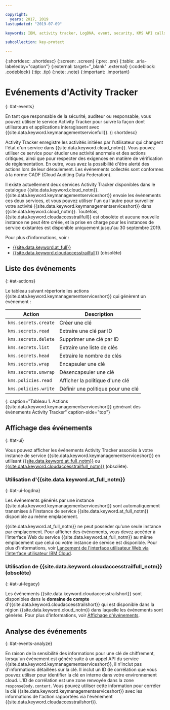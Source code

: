 ```yaml
---

copyright:
  years: 2017, 2019
lastupdated: "2019-07-09"

keywords: IBM, activity tracker, LogDNA, event, security, KMS API calls, monitor KMS events

subcollection: key-protect

---
```


{:shortdesc: .shortdesc}
{:screen: .screen}
{:pre: .pre}
{:table: .aria-labeledby="caption"}
{:external: target="_blank" .external}
{:codeblock: .codeblock}
{:tip: .tip}
{:note: .note}
{:important: .important}

<!-- Include your AT events file in the Reference nav group in your toc file. -->

<!-- Make sure that the AT events file has the H1 ID set to: {: #at_events} -->

# Evénements d'Activity Tracker
{: #at-events}

En tant que responsable de la sécurité, auditeur ou responsable, vous pouvez utiliser le service Activity Tracker pour suivre la façon dont utilisateurs et applications interagissent avec {{site.data.keyword.keymanagementservicefull}}.
{: shortdesc}

<!-- There are multiple scenarios depending on which version of Activity Tracker is enabled in your service. Choose the scenario that best suits your service, and delete the other ones.--> 

<!-- Scenario 3. Add if your service is AT-enabled for IBM Cloud Activity Tracker with LogDNA and also for IBM Cloud Activity Tracker  -->

Activity Tracker enregistre les activités initiées par l'utilisateur qui changent l'état d'un service dans {{site.data.keyword.cloud_notm}}. Vous pouvez utiliser ce service pour étudier une activité anormale et des actions critiques, ainsi que pour respecter des exigences en matière de vérification de réglementation. En outre, vous avez la possibilité d'être alerté des actions lors de leur déroulement. Les événements collectés sont conformes à la norme CADF (Cloud Auditing Data Federation). 

Il existe actuellement deux services Activity Tracker disponibles dans le catalogue {{site.data.keyword.cloud_notm}}. {{site.data.keyword.keymanagementserviceshort}} envoie les événements ces deux services, et vous pouvez utiliser l'un ou l'autre pour surveiller votre activité {{site.data.keyword.keymanagementserviceshort}} dans {{site.data.keyword.cloud_notm}}. Toutefois, {{site.data.keyword.cloudaccesstrailfull}} est obsolète et aucune nouvelle instance ne peut être créée, et la prise en charge pour les instances de service existantes est disponible uniquement jusqu'au 30 septembre 2019.

Pour plus d'informations, voir :
* [{{site.data.keyword.at_full}}](/docs/services/Activity-Tracker-with-LogDNA?topic=logdnaat-getting-started#getting-started)
* [{{site.data.keyword.cloudaccesstrailfull}}](/docs/services/cloud-activity-tracker?topic=cloud-activity-tracker-getting-started) (obsolète)

<!-- If you have multiple events that might not be related, you can create different sections to group them. -->

## Liste des événements
{: #at-actions}

Le tableau suivant répertorie les actions {{site.data.keyword.keymanagementserviceshort}} qui génèrent un événement :

| Action                   | Description                 |
| ------------------------ | --------------------------- |
| `kms.secrets.create`     | Créer une clé                |
| `kms.secrets.read`       | Extraire une clé par ID        |
| `kms.secrets.delete`     | Supprimer une clé par ID          |
| `kms.secrets.list`       | Extraire une liste de clés     |
| `kms.secrets.head`       | Extraire le nombre de clés |
| `kms.secrets.wrap`       | Encapsuler une clé                  |
| `kms.secrets.unwrap`     | Désencapsuler une clé                |
| `kms.policies.read`      | Afficher la politique d'une clé     |
| `kms.policies.write`     | Définir une politique pour une clé      |
{: caption="Tableau 1. Actions {{site.data.keyword.keymanagementserviceshort}} générant des événements Activity Tracker" caption-side="top"}

## Affichage des événements
{: #at-ui}

Vous pouvez afficher les événements Activity Tracker associés à votre instance de service {{site.data.keyword.keymanagementserviceshort}} en utilisant [{{site.data.keyword.at_full_notm}}](/docs/services/Activity-Tracker-with-LogDNA?topic=logdnaat-getting-started#getting-started) ou [{{site.data.keyword.cloudaccesstrailfull_notm}}](/docs/services/cloud-activity-tracker?topic=cloud-activity-tracker-getting-started) (obsolète).

<!-- As in the previous section, there are multiple scenarios depending on which version of Activity Tracker is enabled in your service. Choose the scenario that best suits your service, and delete the other ones. --> 

<!-- Scenario 3: If your service is AT-enabled for IBM Cloud Activity Tracker with LogDNA and also for IBM Cloud Activity Tracker, add the information that is relevant from scenario 1 and scenario 2. -->

<!-- Option 2: Location based service: A location-based service generates events in the same location where the service instance is provisioned. For example, Certificate Manager. -->

### Utilisation d'{{site.data.keyword.at_full_notm}}
{: #at-ui-logdna}

Les événements générés par une instance {{site.data.keyword.keymanagementserviceshort}} sont automatiquement transmises à l'instance de service {{site.data.keyword.at_full_notm}} disponible au même emplacement.  

{{site.data.keyword.at_full_notm}} ne peut posséder qu'une seule instance par emplacement. Pour afficher des événements, vous devez accéder à l'interface Web du service {{site.data.keyword.at_full_notm}} au même emplacement que celui où votre instance de service est disponible. Pour plus d'informations, voir [Lancement de l'interface utilisateur Web via l'interface utilisateur IBM Cloud](/docs/services/Activity-Tracker-with-LogDNA?topic=logdnaat-launch#launch_step2).

<!-- Option 2: Add the following sentence if your service sends events to the account domain. -->

### Utilisation de {{site.data.keyword.cloudaccesstrailfull_notm}} (obsolète)
{: #at-ui-legacy}

Les événements {{site.data.keyword.cloudaccesstrailshort}} sont disponibles dans le **domaine de compte** d'{{site.data.keyword.cloudaccesstrailshort}} qui est disponible dans la région {{site.data.keyword.cloud_notm}} dans laquelle les événements sont générés. Pour plus d'informations, voir [Affichage d'événements](/docs/services/cloud-activity-tracker/how-to/manage-events-ui?topic=cloud-activity-tracker-getting-started#gs_step4).


## Analyse des événements
{: #at-events-analyze}

<!-- Provide information about the events in your service that add additional information in requestData and responseData. See the IAM Events topic for a sample topic that includes this section: https://cloud.ibm.com/docs/services/Activity-Tracker-with-LogDNA?topic=logdnaat-at_events_iam.  -->

En raison de la sensibilité des informations pour une clé de chiffrement, lorsqu'un événement est généré suite à un appel API du service {{site.data.keyword.keymanagementserviceshort}}, il n'inclut pas d'informations détaillées sur la clé. Il inclut un ID de corrélation que vous pouvez utiliser pour identifier la clé en interne dans votre environnement cloud. L'ID de corrélation est une zone renvoyée dans la zone `responseBody.content`. Vous pouvez utiliser cette information pour corréler la clé {{site.data.keyword.keymanagementserviceshort}} avec les informations de l'action rapportées via l'événement {{site.data.keyword.cloudaccesstrailshort}}.
